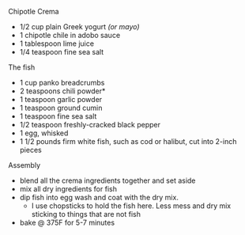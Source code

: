 Chipotle Crema
- 1/2 cup plain Greek yogurt _(or mayo)_
-  1 chipotle chile in adobo sauce
-  1 tablespoon lime juice
-  1/4 teaspoon fine sea salt

The fish
- 1 cup panko breadcrumbs
- 2 teaspoons chili powder*
- 1 teaspoon garlic powder
- 1 teaspoon ground cumin
- 1 teaspoon fine sea salt
- 1/2 teaspoon freshly-cracked black pepper
- 1 egg, whisked
- 1 1/2 pounds firm white fish, such as cod or halibut, cut into 2-inch pieces

Assembly 

- blend all the crema ingredients together and set aside
- mix all dry ingredients for fish
- dip fish into egg wash and coat with the dry mix. 
	- I use chopsticks to hold the fish here. Less mess and dry mix sticking to things that are not fish
- bake @ 375F for 5-7 minutes 



